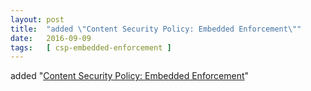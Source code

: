 ```yaml
---
layout: post
title:  "added \"Content Security Policy: Embedded Enforcement\""
date:   2016-09-09
tags:   [ csp-embedded-enforcement ]
---
```


added "[Content Security Policy: Embedded Enforcement](/spec/csp-embedded-enforcement)"

